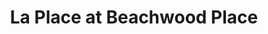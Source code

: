 ---
title: "La Place at Beachwood Place"
url: /beachwood/la-place-at-beachwood-place/
shop: mall
---